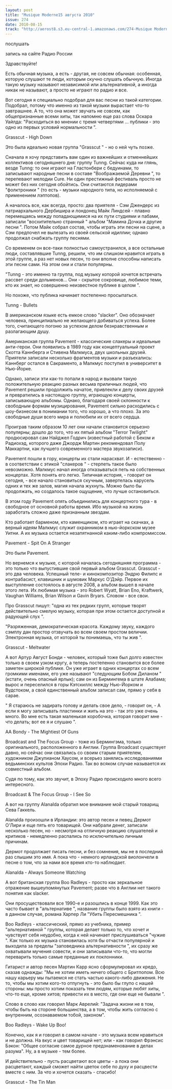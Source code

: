 ```yaml
---
layout: post
title: "Musique Moderne15 августа 2010"
issue: 274
date: 2010-08-15
track: "http://aerost8.s3.eu-central-1.amazonaws.com/274-Musique Moderne.mp3"
---
```


послушать

запись на сайте Радио России

Здравствуйте!

Есть обычная музыка, а есть - другая, не совсем обычная: особенная, которую слушают те люди, которым скучно слушать обычную. Иногда такую музыку называют независимой или альтернативной, а иногда никак не называют, а просто не играют по радио и все.

Вот сегодня я специально подобрал для вас песни из такой категории. Подобрал, потому что именно из такой музыки вырастает что-то завтрашнее. А то, что она может звучать не совсем, как общепризнанные всеми хиты, так напомню еще раз слова Оскара Уайлда: "Расходиться во мнении с тремя четвертями ... публики - это одно из первых условий нормальности ".

Grasscut - High Down

Это была идеально новая группа "Grasscut " - но о ней чуть позже.

Сначала я хочу представить вам один из важнейших и отменнейших коллективов сегодняшнего дня: группу Tunng. Сейчас куда ни глянь, везде Tunng: то они играют на Гластонбери с бедуинами, то записывают народные песни в составе "Воображаемой Деревни ", то перепевают мелодии Cure. Ни один престижный фестиваль просто не может без них сегодня обойтись. Они считаются лидерами "фолктроники " (то есть - музыки народного типа, но исполняемой с применением лэптопов).

А началось все, как всегда, просто: два приятеля - Сэм Джендерс из патриархального Дербишира и лондонец Майк Линдсей - плавно перемещаясь между попадающимися на их пути студиями и пабами, записали "восхитительно странный " альбом "Мамина Дочка и другие песни ". Потом Майк собрал состав, чтобы играть эти песни на сцене, а Сэм предпочел не вылезать из своей сельской идиллии; однако продолжал снабжать группу песнями.

Со временем он все-таки полностью самоустранился, а все остальные люди, составлявшие Tunng, решили, что им слишком нравится играть в этой группе, а раз нет новых песен, то они вполне способны написать эти песни сами. На этом они и стали популярны.

"Tunng - это именно та группа, под музыку которой хочется встречать рассвет среди дольменов... Они - скрытое сокровище, любимое теми, кто их знает, но совершенно неизвестное публике в целом ".

Но похоже, что публика начинает постепенно просыпаться.

Tunng - Bullets

В американском языке есть емкое слово "slacker". Оно обозначает человека, принципиально не желающего добиваться успеха. Более того, считающего погоню за успехом делом безнравственным и разлагающим душу.

Американская группа Pavement - классические слакеры и идеальные анти-герои. Они появились в 1989 году как концептуальный проект Скотта Каннберга и Стивена Малкмуса, двух школьных друзей. Приятели записали несколько фрагментов музыки и разъехались: Каннберг остался в Сакраменто, а Малкмус поступил в университет в Нью-Йорке.

Однако, записи эти как-то попали в народ и вызвали такую положительную реакцию разных весьма приличных людей, что Pavement решили продолжить начатое, привлекли к делу своих друзей и превратились в настоящую группу, играющую концерты, записывающую альбомы. Однако, благодаря своей склонности к свободным формам музицирования, Pavement сильно расходились с шоу-бизнесом в понимании того, что хорошо, а что плохо. За это свободные души всего мира и полюбили их от всего сердца.

Проиграв таким образом 10 лет они начали становится серьезно популярны; дошло до того, что их пятый альбом "Terror Twilight" продюсировал сам Найджел Годрич (известный работой с Беком и Радиохэд, которого даже Джордж Мартин рекомендовал Полу Маккартни, как лучшего современного мастера звукозаписи).

Pavement пошли в гору, концерты их стали нарасхват. И - естественно - в соответствии с этикой "слакеров " - стерпеть такое было невозможно. Малкмус начал иногда отказываться петь на собственных концертах. Хотя понять его легко. Типичная история, - говорит он сегодня, - все начало становиться скучным, завертелась карусель одних и тех же залов, магия начала жухнуть. Можно было бы продолжать, но создалось такое ощущение, что лучше остановиться.

В этом году Pavement опять объединились для концертного тура - в свободное от основной работы время. Ибо музыкой на жизнь заработать сложно даже признанным звездам.

Кто работает барменом, кто каменщиком, кто играет на скачках, а верный идеям Малкмус служит охранником в нью-йоркском музее Уитни. А их музыка остается незапятнанной каким-либо компромиссом.

Pavement - Spit On A Stranger

Это были Pavement.

Но вернемся к музыке, с которой началась сегодняшняя программа - это только что выпустившие свой первый альбом Grasscut. Grasscut - это два человека. Успешный теле- и кинокомпозитор Эндрю Филипс и контрабасист, клавишник и шумовик Маркус О'Дэйр. Первое их выступление состоялось в августе 2008, а альбом вышел в начале этого лета. Их любимая музыка - это Robert Wyatt, Brian Eno, Kraftwerk, Vaughan Williams, Brian Wilson и Gavin Bryars. Словом - все свои.

Про Grasscut пишут: "одна из тех редких групп, которые творят действительно смелую музыку, которая при этом остается доступной и радующей слух ".

"Разряженная, демократическая красота. Каждому звуку, каждого сэмплу дан простор отзвучать во всем своем простом величии. Электронная музыка, от которой ты понимаешь, что ты жив ".

Grasscut - Meltwater

А вот Артур Август Бонди - человек, который тоже был долго известен только в своем узком кругу, а теперь постепенно становится все более заметен широкой публике. Он уже играет в одних концертах со всем громкими именами, его уже называют "следующим Бобом Диланом " (кстати, очень опасный ярлык); сам он из Бирмингема в штате Алабама; вырос и переселился в горы Кэтскиллс между Нью-Йорком и Вудстоком, а свой единственный альбом записал сам, прямо у себя в сарае.

" Я стараюсь не задирать голову и делать свое дело, - говорит он, - А если я могу записывать пластинки и жить на это - так это уже очень много. Во мне есть такая маленькая коробочка, которая говорит мне - что делать; вот ее я и слушаю ".

AA Bondy - The Mightiest Of Guns

Broadcast and The Focus Group - тоже из Бермингэма, только оригинального, расположенного в Англии. Группа Broadcast существует давно, но сейчас они связались со своим старым приятелем, художником Джулианом Хаусом, и всерьез занялись исследованиями ведьминских культов Эпохи Радио. Так во всяком случае называется их совместный альбом.

Судя по тому, как это звучит, в Эпоху Радио происходило много всего интересного.

Broadcast & The Focus Group - I See So

А вот на группу Alanalda обратил мое внимание мой старый товарищ Сева Гаккель.

Alanalda произошли в Ирландии: это автор песен и певец Дермот О'Лири и еще пять его товарищей. Они набрали денег, записали несколько песен, но - несмотря на отличную реакцию слушателей и критиков - немедленно распались по исключительно личным причинам.

Дермот продолжает писать песни, и без сомнения, мы не в последний раз слышим это имя. А пока что - немного ирландской виолончели в песне о том, что за нами все время кто-то наблюдает.

Alanalda - Always Someone Watching

А вот британская группа Boo Radleys - просто как зеркальное отражение вышеупомянутых Pavement; разве что в Англии нет такого понятия как slacker.

Они просуществовали все 1990-е и разошлись в конце 1999. Как это часто бывает в "альтернативе ", название группы было взято из книги - в данном случае, романа Харпер Ли "Убить Пересмешника ".

Boo Radleys - классический, прямо из учебника, пример "альтернативной " группы, которая делает только то, что хочет и чувствует себя неудобно, когда к ней начинает прислушиваться "чужие ". Как только их музыка становилась хотя бы отчасти популярной и выходила за пределы "заповедника альтернативности ", их сразу же охватывали мучения совести, и они записывали что-то, что могли переварить только самые преданные их поклонники.

Гитарист и автор песен Мартин Карр ясно сформулировал их кредо, сказав однажды: "Мы не хотим иметь ничего общего с Бритпопом. Всю нашу карьеру мы пытаемся не стать частью какого-либо движения. Не то, чтобы мы хотим кого-то отпугнуть - это было бы глупо с нашей стороны: мы просто хотим показать тем людям, которые любят хиты, что-то еще, кроме хитов; привести их в место, где они еще не бывали ".

Слово в слово как говорил Марк Аврелий: "Задача жизни не в том, чтобы быть на стороне большинства, а в том, чтобы жить согласно с внутренним, осознаваемом тобой, законом".

Boo Radleys - Wake Up Boo!

Конечно, как я и говорил в самом начале - это музыка всем нравиться и не должна. На вкус и цвет товарищей нет; или - как говорил Фрэнсис Бэкон: "Общее согласие самое дурное предзнаменование в делах разума". Ну, а в музыке - тем более.

И действительно - пусть расцветают все цветы - а пока они расцветают, каждый сможет найти цветок себе по духу и расцвести вместе с ним. За что и хочется сказать - спасибо!

Grasscut - The Tin Man
